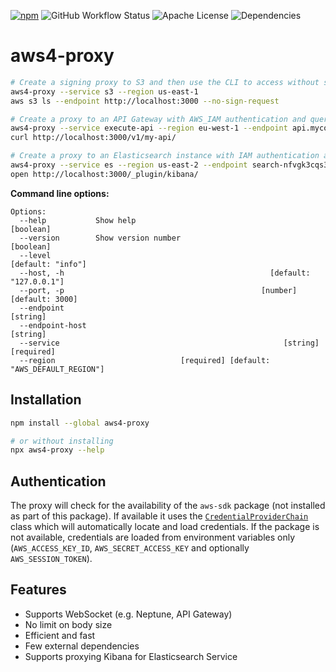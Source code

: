 [![npm](http://img.shields.io/npm/v/aws4-proxy.svg?style=flat-square)](https://npmjs.org/package/aws4-proxy)
![GitHub Workflow Status](https://img.shields.io/github/workflow/status/monken/aws4-proxy/build?style=flat-square)
![Apache License](https://img.shields.io/badge/license-Apache--2.0-yellow?style=flat-square)
![Dependencies](https://img.shields.io/badge/dependencies-2-blue?style=flat-square)

# aws4-proxy

```bash
# Create a signing proxy to S3 and then use the CLI to access without signing
aws4-proxy --service s3 --region us-east-1
aws s3 ls --endpoint http://localhost:3000 --no-sign-request

# Create a proxy to an API Gateway with AWS_IAM authentication and query using curl
aws4-proxy --service execute-api --region eu-west-1 --endpoint api.mycorp.com
curl http://localhost:3000/v1/my-api/

# Create a proxy to an Elasticsearch instance with IAM authentication and open Kibana
aws4-proxy --service es --region us-east-2 --endpoint search-nfvgk3cqs3nk3u.us-east-2.es.amazonaws.com
open http://localhost:3000/_plugin/kibana/
```

**Command line options:**

```
Options:
  --help           Show help                                           [boolean]
  --version        Show version number                                 [boolean]
  --level                                                      [default: "info"]
  --host, -h                                              [default: "127.0.0.1"]
  --port, -p                                            [number] [default: 3000]
  --endpoint                                                            [string]
  --endpoint-host                                                       [string]
  --service                                                  [string] [required]
  --region                            [required] [default: "AWS_DEFAULT_REGION"]
```

## Installation

```bash
npm install --global aws4-proxy

# or without installing
npx aws4-proxy --help
```

## Authentication

The proxy will check for the availability of the `aws-sdk` package (not installed as part of this package). If available it uses the [`CredentialProviderChain`](https://docs.aws.amazon.com/AWSJavaScriptSDK/latest/AWS/CredentialProviderChain.html) class which will automatically locate and load credentials. If the package is not available, credentials are loaded from environment variables only (`AWS_ACCESS_KEY_ID`, `AWS_SECRET_ACCESS_KEY` and optionally `AWS_SESSION_TOKEN`).

## Features

* Supports WebSocket (e.g. Neptune, API Gateway)
* No limit on body size
* Efficient and fast
* Few external dependencies
* Supports proxying Kibana for Elasticsearch Service
